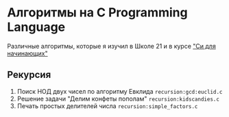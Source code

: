 # Алгоритмы на C Programming Language

Различные алгоритмы, которые я изучил в Школе 21 и в курсе ["Си для начинающих"](https://stepik.org/course/57680/syllabus)

## Рекурсия

1. Поиск НОД двух чисел по алгоритму Евклида `recursion:gcd:euclid.c`
1. Решение задачи "Делим конфеты пополам" `recursion:kidscandies.c`
1. Печать простых делителей числа `recursion:simple_factors.c`